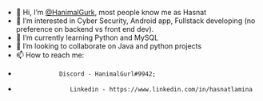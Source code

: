 - 👋 Hi, I’m [@HanimalGurk](https://github.com/HanimalGurl), most people know me as Hasnat
- 👀 I’m interested in Cyber Security, Android app, Fullstack developing (no preference on backend vs front end dev).
- 🌱 I’m currently learning Python and MySQL
- 💞️ I’m looking to collaborate on Java and python projects
- 📫 How to reach me: 
-        	      Discord - HanimalGurl#9942;
-                    Linkedin - https://www.linkedin.com/in/hasnatlamina

<!---
HanimalGurl/HanimalGurl is a ✨ special ✨ repository because its `README.md` (this file) appears on your GitHub profile.
You can click the Preview link to take a look at your changes.
--->
